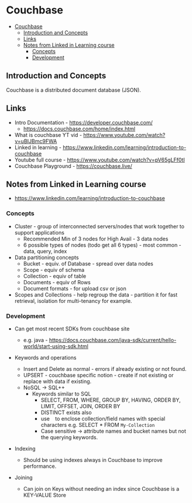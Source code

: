 # Couchbase

- [Couchbase](#couchbase)
  - [Introduction and Concepts](#introduction-and-concepts)
  - [Links](#links)
  - [Notes from Linked in Learning course](#notes-from-linked-in-learning-course)
    - [Concepts](#concepts)
    - [Development](#development)

## Introduction and Concepts

Couchbase is a distributed document database (JSON).

## Links

- Intro Documentation - <https://developer.couchbase.com/>
  - <https://docs.couchbase.com/home/index.html>
- What is couchbase YT vid - <https://www.youtube.com/watch?v=uBIJBmc9FWA>
- Linked in learning - <https://www.linkedin.com/learning/introduction-to-couchbase>
- Youtube full course - <https://www.youtube.com/watch?v=pV65gLFf0tI>
- Couchbase Playground - <https://couchbase.live/>

## Notes from Linked in Learning course

- <https://www.linkedin.com/learning/introduction-to-couchbase>

### Concepts

- Cluster - group of interconnected servers/nodes that work together to support applications
  - Recommended Min of 3 nodes for High Avail - 3 data nodes
  - 6 possible types of nodes (todo get all 6 types) - most common - data, query, index
- Data partitioning concepts
  - Bucket - equiv. of Database - spread over data nodes
  - Scope - equiv of schema
  - Collection - equiv of table
  - Documents - equiv of Rows
  - Document formats - for upload csv or json
- Scopes and Collections - help regroup the data - partition it for fast retrieval, isolation for multi-tenancy for example.

### Development

- Can get most recent SDKs from couchbase site
  - e.g. java - <https://docs.couchbase.com/java-sdk/current/hello-world/start-using-sdk.html>

- Keywords and operations
  - Insert and Delete as normal - errors if already existing or not found.
  - UPSERT - couchbase specific notion - create if not existing or replace with data if existing.
  - NoSQL -> SQL++
    - Keywords similar to SQL 
      - SELECT, FROM, WHERE, GROUP BY, HAVING, ORDER BY, LIMIT, OFFSET, JOIN, ORDER BY
      - DISTINCT exists also
      - use ` ` to enclose collection/field names with special characters e.g. SELECT * FROM `My-Collection`
      - Case sensitive -> attribute names and bucket names but not the querying keywords.

- Indexing
  - Should be using indexes always in Couchbase to improve performance.

- Joining
  - Can join on Keys without needing an index since Couchbase is a KEY-VALUE Store
